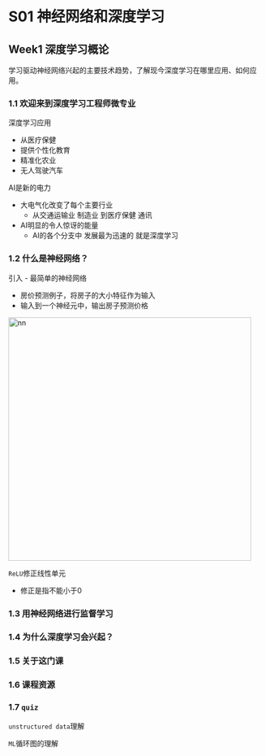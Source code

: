 # S01 神经网络和深度学习

## Week1 深度学习概论


学习驱动神经网络兴起的主要技术趋势，了解现今深度学习在哪里应用、如何应用。


### 1.1  欢迎来到深度学习工程师微专业

深度学习应用
- 从医疗保健 
- 提供个性化教育 
- 精准化农业
- 无人驾驶汽车 

AI是新的电力
- 大电气化改变了每个主要行业
    - 从交通运输业 制造业 到医疗保健 通讯
- AI明显的令人惊讶的能量
    - AI的各个分支中 发展最为迅速的 就是深度学习 

### 1.2  什么是神经网络？

引入 - 最简单的神经网络
- 房价预测例子，将房子的大小特征作为输入
- 输入到一个神经元中，输出房子预测价格



<img width="479" alt="nn" src="https://user-images.githubusercontent.com/41643043/59154245-755de900-8aa0-11e9-9e68-26a57635be09.png">




`ReLU`修正线性单元
- 修正是指不能小于0




### 1.3  用神经网络进行监督学习

### 1.4  为什么深度学习会兴起？

### 1.5  关于这门课

### 1.6  课程资源



### 1.7 `quiz`

`unstructured data`理解

`ML`循环图的理解






 




 


 



